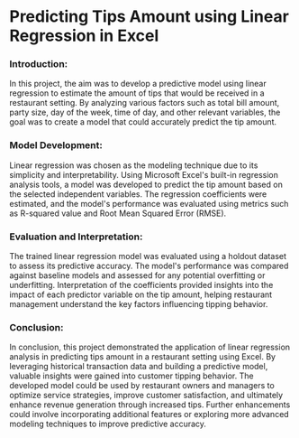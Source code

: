 #                                          Predicting Tips Amount using Linear Regression in Excel

### Introduction: 
In this project, the aim was to develop a predictive model using linear regression to estimate the amount of tips that would be received in a restaurant setting. By analyzing various factors such as total bill amount, party size, day of the week, time of day, and other relevant variables, the goal was to create a model that could accurately predict the tip amount.

### Model Development: 
Linear regression was chosen as the modeling technique due to its simplicity and interpretability. Using Microsoft Excel's built-in regression analysis tools, a model was developed to predict the tip amount based on the selected independent variables. The regression coefficients were estimated, and the model's performance was evaluated using metrics such as R-squared value and Root Mean Squared Error (RMSE).

### Evaluation and Interpretation: 
The trained linear regression model was evaluated using a holdout dataset to assess its predictive accuracy. The model's performance was compared against baseline models and assessed for any potential overfitting or underfitting. Interpretation of the coefficients provided insights into the impact of each predictor variable on the tip amount, helping restaurant management understand the key factors influencing tipping behavior.

### Conclusion:
 In conclusion, this project demonstrated the application of linear regression analysis in predicting tips amount in a restaurant setting using Excel. By leveraging historical transaction data and building a predictive model, valuable insights were gained into customer tipping behavior. The developed model could be used by restaurant owners and managers to optimize service strategies, improve customer satisfaction, and ultimately enhance revenue generation through increased tips. Further enhancements could involve incorporating additional features or exploring more advanced modeling techniques to improve predictive accuracy.
